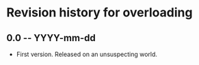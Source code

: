 # Revision history for overloading

## 0.0  -- YYYY-mm-dd

* First version. Released on an unsuspecting world.
